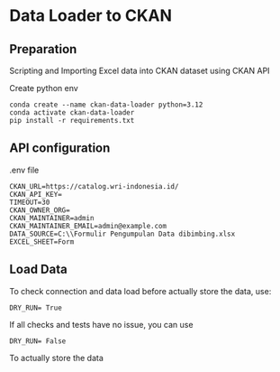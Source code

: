 
# Data Loader to CKAN
## Preparation
Scripting and Importing Excel data into CKAN dataset using CKAN API

Create python env

    conda create --name ckan-data-loader python=3.12
    conda activate ckan-data-loader
    pip install -r requirements.txt


## API configuration
.env file

    CKAN_URL=https://catalog.wri-indonesia.id/
    CKAN_API_KEY=
    TIMEOUT=30
    CKAN_OWNER_ORG=
    CKAN_MAINTAINER=admin
    CKAN_MAINTAINER_EMAIL=admin@example.com
    DATA_SOURCE=C:\\Formulir Pengumpulan Data dibimbing.xlsx
    EXCEL_SHEET=Form

## Load Data
To check connection and data load before actually store the data, use:

    DRY_RUN= True

If all checks and tests have no issue, you can use

    DRY_RUN= False

 To actually store the data